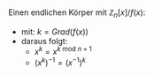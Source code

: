 
Einen endlichen Körper mit $\mathbb{Z}_{n}[x] / f(x)$:
- mit: $k =Grad(f(x))$
- daraus folgt:
	- $x^{k}=x^{k \text{ mod } n+1}$
	- $(x^{k})^{-1}=(x^{-1})^{k}$
